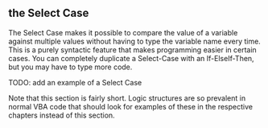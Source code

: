 ## the Select Case

The Select Case makes it possible to compare the value of a variable against multiple values without having to type the variable name every time.  This is a purely syntactic feature that makes programming easier in certain cases.  You can completely duplicate a Select-Case with an If-ElseIf-Then, but you may have to type more code.

TODO: add an example of a Select Case

Note that this section is fairly short.  Logic structures are so prevalent in normal VBA code that should look for examples of these in the respective chapters instead of this section.
